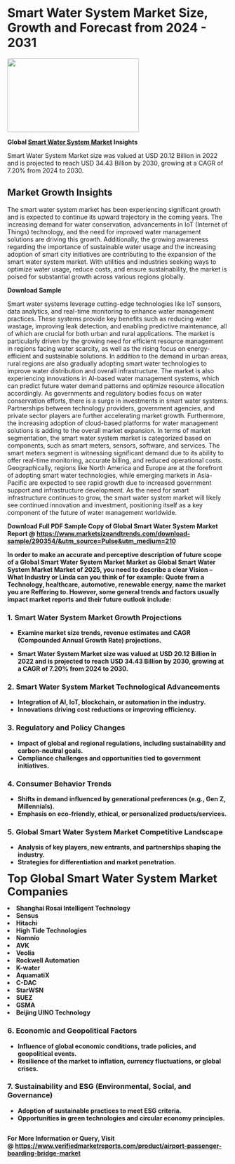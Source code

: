 <H1>Smart Water System Market Size, Growth and Forecast from 2024 - 2031</H1><img class="aligncenter size-medium wp-image-584254" src="https://thirdeyenews.in/wp-content/uploads/2024/09/Global-Market-Research-300x168.jpeg" alt="" width="300" height="168" /><p><strong>Global&nbsp;<a href="https://www.marketsizeandtrends.com/download-sample/290354/&amp;utm_source=Pulse&amp;utm_medium=210">Smart Water System Market</a> Insights</strong></p><p>Smart Water System Market size was valued at USD 20.12 Billion in 2022 and is projected to reach USD 34.43 Billion by 2030, growing at a CAGR of 7.20% from 2024 to 2030.</p><p><h2>Market Growth Insights</h2> <p>The smart water system market has been experiencing significant growth and is expected to continue its upward trajectory in the coming years. The increasing demand for water conservation, advancements in IoT (Internet of Things) technology, and the need for improved water management solutions are driving this growth. Additionally, the growing awareness regarding the importance of sustainable water usage and the increasing adoption of smart city initiatives are contributing to the expansion of the smart water system market. With utilities and industries seeking ways to optimize water usage, reduce costs, and ensure sustainability, the market is poised for substantial growth across various regions globally.</p> <p><strong>Download Sample</strong></p> <p>Smart water systems leverage cutting-edge technologies like IoT sensors, data analytics, and real-time monitoring to enhance water management practices. These systems provide key benefits such as reducing water wastage, improving leak detection, and enabling predictive maintenance, all of which are crucial for both urban and rural applications. The market is particularly driven by the growing need for efficient resource management in regions facing water scarcity, as well as the rising focus on energy-efficient and sustainable solutions. In addition to the demand in urban areas, rural regions are also gradually adopting smart water technologies to improve water distribution and overall infrastructure. The market is also experiencing innovations in AI-based water management systems, which can predict future water demand patterns and optimize resource allocation accordingly. As governments and regulatory bodies focus on water conservation efforts, there is a surge in investments in smart water systems. Partnerships between technology providers, government agencies, and private sector players are further accelerating market growth. Furthermore, the increasing adoption of cloud-based platforms for water management solutions is adding to the overall market expansion. In terms of market segmentation, the smart water system market is categorized based on components, such as smart meters, sensors, software, and services. The smart meters segment is witnessing significant demand due to its ability to offer real-time monitoring, accurate billing, and reduced operational costs. Geographically, regions like North America and Europe are at the forefront of adopting smart water technologies, while emerging markets in Asia-Pacific are expected to see rapid growth due to increased government support and infrastructure development. As the need for smart infrastructure continues to grow, the smart water system market will likely see continued innovation and investment, positioning itself as a key component of the future of water management worldwide.</p> <p><strong></p><p><span class=""><strong>Download Full PDF Sample Copy of Global Smart Water System Market Report</strong> @ <a href="https://www.marketsizeandtrends.com/download-sample/290354/&amp;utm_source=Pulse&amp;utm_medium=210" target="_blank">https://www.marketsizeandtrends.com/download-sample/290354/&amp;utm_source=Pulse&amp;utm_medium=210</a></span></p><p>In order to make an accurate and perceptive description of future scope of a Global&nbsp;Smart Water System Market Market as Global&nbsp;Smart Water System Market Market of 2025, you need to describe a clear Vision &ndash; What Industry or Linda can you think of for example: Quote from a Technology, healthcare, automotive, renewable energy, name the market you are Reffering to. However, some general trends and factors usually impact market reports and their future outlook include:</p><h3>1.&nbsp;<strong>Smart Water System Market Growth Projections</strong></h3><ul><li>Examine market size trends, revenue estimates and CAGR (Compounded Annual Growth Rate) projections.</li><li><p>Smart Water System Market size was valued at USD 20.12 Billion in 2022 and is projected to reach USD 34.43 Billion by 2030, growing at a CAGR of 7.20% from 2024 to 2030.</p></li></ul><h3>2.&nbsp;<strong>Smart Water System Market Technological Advancements</strong></h3><ul><li>Integration of AI, IoT, blockchain, or automation in the industry.</li><li>Innovations driving cost reductions or improving efficiency.</li></ul><h3>3.&nbsp;<strong>Regulatory and Policy Changes</strong></h3><ul><li>Impact of global and regional regulations, including sustainability and carbon-neutral goals.</li><li>Compliance challenges and opportunities tied to government initiatives.</li></ul><h3>4.&nbsp;<strong>Consumer Behavior Trends</strong></h3><ul><li>Shifts in demand influenced by generational preferences (e.g., Gen Z, Millennials).</li><li>Emphasis on eco-friendly, ethical, or personalized products/services.</li></ul><h3>5.&nbsp;<strong>Global Smart Water System Market Competitive Landscape</strong></h3><ul><li>Analysis of key players, new entrants, and partnerships shaping the industry.</li><li>Strategies for differentiation and market penetration.</li></ul><p data-pm-slice="1 1 []"><span style="color: inherit; font-family: inherit; font-size: 25px;">Top Global Smart Water System Market Companies</span></p><div class="" data-test-id=""><p><li>Shanghai Rosai Intelligent Technology</li><li> Sensus</li><li> Hitachi</li><li> High Tide Technologies</li><li> Nomnio</li><li> AVK</li><li> Veolia</li><li> Rockwell Automation</li><li> K-water</li><li> AquamatiX</li><li> C-DAC</li><li> StarWSN</li><li> SUEZ</li><li> GSMA</li><li> Beijing UINO Technology</li></p></div><h3>6.&nbsp;<strong>Economic and Geopolitical Factors</strong></h3><ul><li>Influence of global economic conditions, trade policies, and geopolitical events.</li><li>Resilience of the market to inflation, currency fluctuations, or global crises.</li></ul><h3>7.&nbsp;<strong>Sustainability and ESG (Environmental, Social, and Governance)</strong></h3><ul><li>Adoption of sustainable practices to meet ESG criteria.</li><li>Opportunities in green technologies and circular economy principles.</li></ul><h2><strong style="font-size: 14px;">For More Information or Query, Visit @&nbsp;</strong><a style="background-color: #ffffff; font-size: 14px;" href="https://www.marketsizeandtrends.com/report/smart-water-system-market/" target="_blank">https://www.verifiedmarketreports.com/product/airport-passenger-boarding-bridge-market</a></h2>

